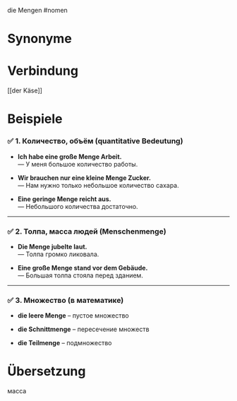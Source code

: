 die Mengen
#nomen
# Synonyme

# Verbindung 
[[der Käse]]
# Beispiele
### ✅ **1. Количество, объём (quantitative Bedeutung)**

- **Ich habe eine große Menge Arbeit.**  
    — У меня большое количество работы.
    
- **Wir brauchen nur eine kleine Menge Zucker.**  
    — Нам нужно только небольшое количество сахара.
    
- **Eine geringe Menge reicht aus.**  
    — Небольшого количества достаточно.
    

---

### ✅ **2. Толпа, масса людей (Menschenmenge)**

- **Die Menge jubelte laut.**  
    — Толпа громко ликовала.
    
- **Eine große Menge stand vor dem Gebäude.**  
    — Большая толпа стояла перед зданием.
    

---

### ✅ **3. Множество (в математике)**

- **die leere Menge** – пустое множество
    
- **die Schnittmenge** – пересечение множеств
    
- **die Teilmenge** – подмножество
# Übersetzung
масса